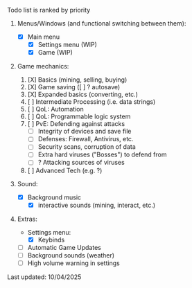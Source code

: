 Todo list is ranked by priority

1. Menus/Windows (and functional switching between them):
    - [X] Main menu
        - [X] Settings menu (WIP)
        - [X] Game (WIP)

2. Game mechanics:
    1. [X] Basics (mining, selling, buying)
    2. [X] Game saving ([ ] ? autosave)
    3. [X] Expanded basics (converting, etc.)
    4. [ ] Intermediate Processing (i.e. data strings)
    5. [ ] QoL: Automation
    6. [ ] QoL: Programmable logic system
    7. [ ] PvE: Defending against attacks
        - [ ] Integrity of devices and save file
        - [ ] Defenses: Firewall, Antivirus, etc.
        - [ ] Security scans, corruption of data
        - [ ] Extra hard viruses ("Bosses") to defend from
        - [ ] ? Attacking sources of viruses
    8. [ ] Advanced Tech (e.g. ?)

3. Sound:
    - [X] Background music
        - [X] interactive sounds (mining, interact, etc.)

4. Extras:
    - Settings menu:
        - [X] Keybinds
    - [ ] Automatic Game Updates
    - [ ] Background sounds (weather)
    - [ ] High volume warning in settings

Last updated: 10/04/2025
